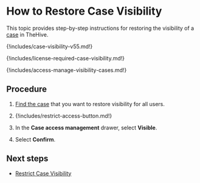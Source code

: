 # How to Restore Case Visibility

This topic provides step-by-step instructions for restoring the visibility of a [case](../cases/about-cases.md#visibility) in TheHive.

{!includes/case-visibility-v55.md!}

{!includes/license-required-case-visibility.md!}

{!includes/access-manage-visibility-cases.md!}

## Procedure

1. [Find the case](../cases/search-for-cases/find-a-case.md) that you want to restore visibility for all users.

2. {!includes/restrict-access-button.md!}

3. In the **Case access management** drawer, select **Visible**.

4. Select **Confirm**.

## Next steps

* [Restrict Case Visibility](restrict-visibility-case.md)